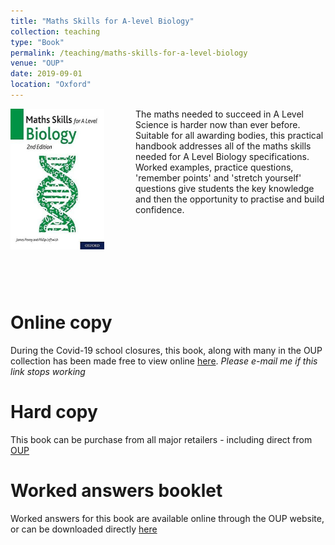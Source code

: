 ```yaml
---
title: "Maths Skills for A-level Biology"
collection: teaching
type: "Book"
permalink: /teaching/maths-skills-for-a-level-biology
venue: "OUP"
date: 2019-09-01
location: "Oxford"
---
```


<img src='/images/maths-skills-for-a-level-biology.jpg' align="left" img style="padding-right: 50px" width="150" height="225"> The maths needed to succeed in A Level Science is harder now than ever before. Suitable for all awarding bodies, this practical handbook addresses all of the maths skills needed for A Level Biology specifications. Worked examples, practice questions, 'remember points' and 'stretch yourself' questions give students the key knowledge and then the opportunity to practise and build confidence.


<br/><br/> 
<br/><br/> 
<br/><br/> 

Online copy
======
During the Covid-19 school closures, this book, along with many in the OUP collection has been made free to view online [here](https://en.calameo.com/read/0007777215eb633228e4a?authid=PxULnYR8lBAq). *Please e-mail me if this link stops working* 

Hard copy
======
This book can be purchase from all major retailers - including direct from [OUP](https://global.oup.com/education/product/9780198428992/?region=uk) 

Worked answers booklet
======
Worked answers for this book are available online through the OUP website, or can be downloaded directly [here](http://Philip-leftwich.github.io/files/842899_maths_skills_AL_bio_answers.pdf)
